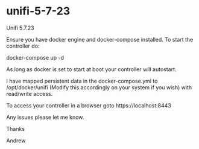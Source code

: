 # unifi-5-7-23
Unifi 5.7.23

Ensure you have docker engine and docker-compose installed. To start the controller do:

docker-compose up -d

As long as docker is set to start at boot your controller will autostart.

I have mapped persistent data in the docker-compose.yml to /opt/docker/unifi (Modify this accordingly on your system if you wish) with read/write access.

To access your controller in a browser goto https://localhost:8443

Any issues please let me know.

Thanks

Andrew

